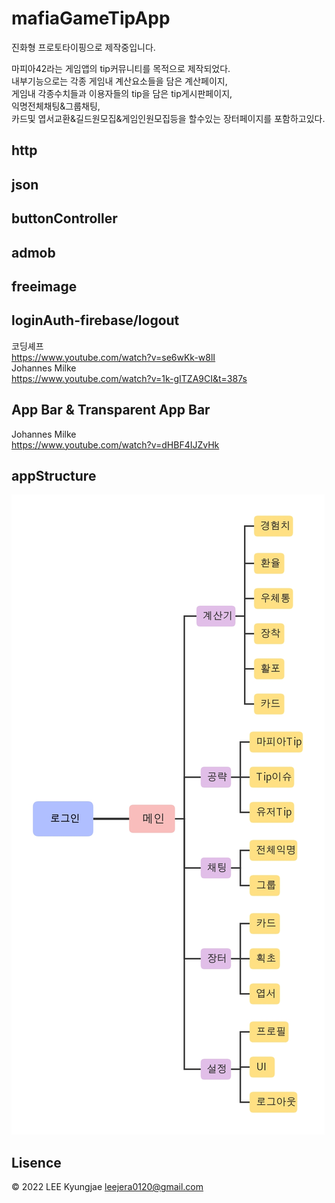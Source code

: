 # mafiaGameTipApp 


진화형 프로토타이핑으로 제작중입니다.

마피아42라는 게임앱의 tip커뮤니티를 목적으로 제작되었다.   
내부기능으로는 각종 게임내 계산요소들을 담은 계산페이지,   
게임내 각종수치들과 이용자들의 tip을 담은 tip게시판페이지,   
익명전체채팅&그룹채팅,   
카드및 엽서교환&길드원모집&게임인원모집등을 할수있는 장터페이지를 포함하고있다.

## http 

## json 

## buttonController

## admob

## freeimage  

## loginAuth-firebase/logout

코딩셰프   
https://www.youtube.com/watch?v=se6wKk-w8lI   
Johannes Milke   
https://www.youtube.com/watch?v=1k-gITZA9CI&t=387s   
## App Bar & Transparent App Bar   
Johannes Milke   
https://www.youtube.com/watch?v=dHBF4IJZvHk   

## appStructure
![대체 텍스트](./viewstr.jpg)

## Lisence
© 2022 LEE Kyungjae <leejera0120@gmail.com>
